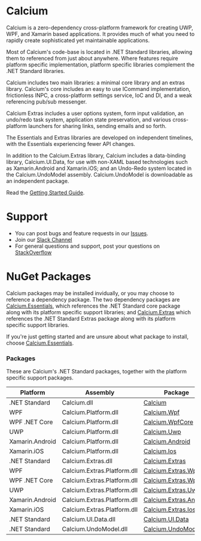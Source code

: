 # Calcium
Calcium is a zero-dependency cross-platform framework 
for creating UWP, WPF, and Xamarin based applications. 
It provides much of what you need to rapidly create sophisticated 
yet maintainable applications. 

Most of Calcium's code-base is located in .NET Standard libraries, 
allowing them to referenced from just about anywhere. Where features require platform specific implementation, 
platform specific libraries complement the .NET Standard libraries.

Calcium includes two main libraries: a minimal core library and an extras library.
Calcium's core includes an easy to use ICommand implementation, frictionless INPC, a cross-platform settings service, IoC and DI, and a weak referencing pub/sub messenger. 

Calcium Extras includes a user options system, form input validation, 
an undo/redo task system, application state preservation, and various cross-platform launchers for sharing links, sending emails and so forth.

The Essentials and Extras libraries are developed on independent timelines, 
with the Essentials experiencing fewer API changes.

In addition to the Calcium.Extras library, 
Calcium includes a data-binding library, Calcium.UI.Data, 
for use with non-XAML based technologies such as Xamarin.Android and Xamarin.iOS;
and an Undo-Redo system located in the Calcium.UndoModel assembly.
Calcium.UndoModel is downloadable as an independent package.

Read the [Getting Started Guide](http://CalciumFramework.com/Guides/001_GettingStarted/).

# Support
- You can post bugs and feature requests in our [Issues](https://github.com/CalciumFramework/Calcium/issues).
- Join our [Slack Channel](https://CalciumFramework.slack.com)
- For general questions and support, post your questions on [StackOverflow](http://stackoverflow.com/questions/tagged/codon)

# NuGet Packages

Calcium packages may be installed invidually, or you may choose
to reference a dependency package. The two dependency packages
are [Calcium.Essentials][2], which references the .NET Standard core package
along with its platform specific support libraries; and [Calcium.Extras][7]
which references the .NET Standard Extras package 
along with its platform specific support libraries.

If you're just getting started and are unsure about what
package to install, choose [Calcium.Essentials][2].

### Packages

These are Calcium's .NET Standard packages, 
together with the platform specific support packages.

| Platform | Assembly | Package | Version |
| -------- | -------- | ------- | ------- |
| .NET Standard | Calcium.dll | [Calcium][1] | [![21]][1] |
| WPF | Calcium.Platform.dll | [Calcium.Wpf][6] | [![26]][6] |
| WPF .NET Core | Calcium.Platform.dll | [Calcium.WpfCore][15] | [![35]][15] |
| UWP | Calcium.Platform.dll | [Calcium.Uwp][5] | [![25]][5] |
| Xamarin.Android | Calcium.Platform.dll | [Calcium.Android][3] | [![23]][3] |
| Xamarin.iOS | Calcium.Platform.dll | [Calcium.Ios][4] | [![24]][4] |
| .NET Standard | Calcium.Extras.dll | [Calcium.Extras][7] | [![27]][7] |
| WPF | Calcium.Extras.Platform.dll | [Calcium.Extras.Wpf][12] | [![32]][12] |
| WPF .NET Core | Calcium.Extras.Platform.dll | [Calcium.Extras.Wpf][16] | [![36]][16] |
| UWP | Calcium.Extras.Platform.dll | [Calcium.Extras.Uwp][11] | [![25]][11] |
| Xamarin.Android | Calcium.Extras.Platform.dll | [Calcium.Extras.Android][9] | [![29]][9] |
| Xamarin.iOS | Calcium.Extras.Platform.dll | [Calcium.Extras.Ios][10] | [![30]][10] |
| .NET Standard | Calcium.UI.Data.dll | [Calcium.UI.Data][13] | [![33]][13] |
| .NET Standard | Calcium.UndoModel.dll | [Calcium.UndoModel][14] | [![34]][14] |

[1]: https://www.nuget.org/packages/Calcium/
[2]: https://www.nuget.org/packages/Calcium.Essentials/
[3]: https://www.nuget.org/packages/Calcium.Android/
[4]: https://www.nuget.org/packages/Calcium.Ios/
[5]: https://www.nuget.org/packages/Calcium.Uwp/
[6]: https://www.nuget.org/packages/Calcium.Wpf/
[7]: https://www.nuget.org/packages/Calcium.Extras/
[8]: https://www.nuget.org/packages/Calcium.Extras.Core/
[9]: https://www.nuget.org/packages/Calcium.Extras.Android/
[10]: https://www.nuget.org/packages/Calcium.Extras.Ios/
[11]: https://www.nuget.org/packages/Calcium.Extras.Uwp/
[12]: https://www.nuget.org/packages/Calcium.Extras.Wpf/
[13]: https://www.nuget.org/packages/Calcium.UI.Data/
[14]: https://www.nuget.org/packages/Calcium.UndoModel/
[15]: https://www.nuget.org/packages/Calcium.WpfCore/
[16]: https://www.nuget.org/packages/Calcium.Extras.WpfCore/

[21]: https://img.shields.io/nuget/vpre/Calcium.svg
[22]: https://img.shields.io/nuget/vpre/Calcium.Essentials.svg
[23]: https://img.shields.io/nuget/vpre/Calcium.Android.svg
[24]: https://img.shields.io/nuget/vpre/Calcium.Ios.svg
[25]: https://img.shields.io/nuget/vpre/Calcium.Uwp.svg
[26]: https://img.shields.io/nuget/vpre/Calcium.Wpf.svg
[27]: https://img.shields.io/nuget/vpre/Calcium.Extras.svg
[28]: https://img.shields.io/nuget/vpre/Calcium.Extras.Core.svg
[29]: https://img.shields.io/nuget/vpre/Calcium.Extras.Android.svg
[30]: https://img.shields.io/nuget/vpre/Calcium.Extras.Ios.svg
[31]: https://img.shields.io/nuget/vpre/Calcium.Extras.Uwp.svg
[32]: https://img.shields.io/nuget/vpre/Calcium.Extras.Wpf.svg
[33]: https://img.shields.io/nuget/vpre/Calcium.UI.Data.svg
[34]: https://img.shields.io/nuget/vpre/Calcium.UndoModel.svg
[35]: https://img.shields.io/nuget/vpre/Calcium.WpfCore.svg
[36]: https://img.shields.io/nuget/vpre/Calcium.Extras.WpfCore.svg
